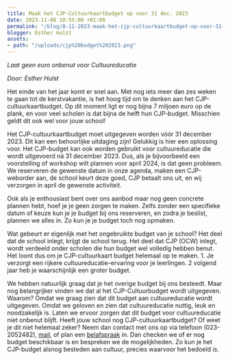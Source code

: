 ```yaml
---
title: Maak het CJP-Cultuurkaartbudget op voor 31 dec. 2023
date: 2023-11-08 10:55:00 +01:00
permalink: "/blog/8-11-2023-maak-het-cjp-cultuurkaartbudget-op-voor-31-dec-2023/"
blogger: Esther Hulst
assets:
- path: "/uploads/cjp%20budget%202023.png"
---
```


*Laat geen euro onbenut voor Cultuureducatie*

*Door: Esther Hulst*

Het einde van het jaar komt er snel aan. Met nog iets meer dan zes weken te gaan tot de kerstvakantie, is het hoog tijd om te denken aan het CJP-cultuurkaartbudget. Op dit moment ligt er nog bijna 7 miljoen euro op de plank, en voor veel scholen is dat bijna de helft hun CJP-budget. Misschien geldt dit ook wel voor jouw school! 

Het CJP-cultuurkaartbudget moet uitgegeven worden vóór 31 december 2023. Dit kan een behoorlijke uitdaging zijn! Gelukkig is hier een oplossing voor. Het CJP-budget kan ook worden gebruikt voor cultuureducatie die wordt uitgevoerd ná 31 december 2023. Dus, als je bijvoorbeeld een voorstelling of workshop wilt plannen voor april 2024, is dat geen probleem. We reserveren de gewenste datum in onze agenda, maken een CJP-weborder aan, de school keurt deze goed, CJP betaalt ons uit, en wij verzorgen in april de gewenste activiteit.

Ook als je enthousiast bent over ons aanbod maar nog geen concrete plannen hebt, hoef je je geen zorgen te maken. Zelfs zonder een specifieke datum of keuze kun je je budget bij ons reserveren, en zodra je beslist, plannen we alles in. Zo kun je je budget toch nog opmaken. 

Wat gebeurt er eigenlijk met het ongebruikte budget van je school? Het deel dat de school inlegt, krijgt de school terug. Het deel dat CJP (OCW) inlegt, wordt verdeeld onder scholen die hun budget wel volledig hebben benut. Het loont dus om je CJP-cultuurkaart budget helemaal op te maken. 1. Je verzorgt een rijkere cultuureducatie-ervaring voor je leerlingen. 2 volgend jaar heb je waarschijnlijk een groter budget.

We hebben natuurlijk graag dat je het overige budget bij ons besteedt. Maar nog belangrijker vinden we dat al het CJP-Cultuurbudget wordt uitgegeven. Waarom? Omdat we graag zien dat dit budget aan cultuureducatie wordt uitgegeven. Omdat we geloven en zien dat cultuureducatie nuttig, leuk en noodzakelijk is. Laten we ervoor zorgen dat dit budget voor cultuureducatie niet onbenut blijft. Heeft jouw school nog CJP-cultuurkaartbudget? Of weet je dit niet helemaal zeker? Neem dan contact met ons op via telefoon (023-2052482), [mail](mailto:boekingen@opde1sterij.nl), of plan een [belafspraak](https://calendly.com/opde1sterij/bellen-over-het-cjp-cultuurkaart-budget) in. Dan checken we of er nog budget beschikbaar is en bespreken we de mogelijkheden. Zo kun je het CJP-budget alsnog besteden aan cultuur, precies waarvoor het bedoeld is.